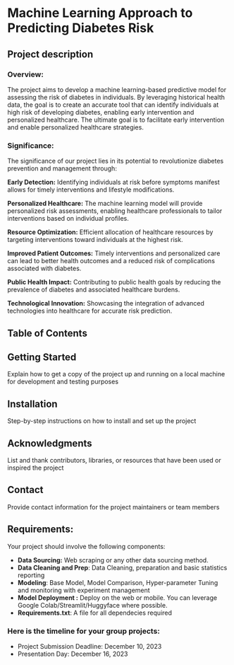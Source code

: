 # Machine Learning Approach to Predicting Diabetes Risk

## Project description 
### Overview:
The project aims to develop a machine learning-based predictive model for assessing the risk of diabetes in individuals. By leveraging historical health data, the goal is to create an accurate tool that can identify individuals at high risk of developing diabetes, enabling early intervention and personalized healthcare. The ultimate goal is to facilitate early intervention and enable personalized healthcare strategies.
### Significance:
The significance of our project lies in its potential to revolutionize diabetes prevention and management through:  

**Early Detection:** Identifying individuals at risk before symptoms manifest allows for timely interventions and lifestyle modifications.  

**Personalized Healthcare:** The machine learning model will provide personalized risk assessments, enabling healthcare professionals to tailor interventions based on individual profiles.  

**Resource Optimization:** Efficient allocation of healthcare resources by targeting interventions toward individuals at the highest risk.

**Improved Patient Outcomes:** Timely interventions and personalized care can lead to better health outcomes and a reduced risk of complications associated with diabetes.  

**Public Health Impact:** Contributing to public health goals by reducing the prevalence of diabetes and associated healthcare burdens.  

**Technological Innovation:** Showcasing the integration of advanced technologies into healthcare for accurate risk prediction.  

## Table of Contents

## Getting Started 
Explain how to get a copy of the project up and running on a local machine for development and testing purposes

## Installation
Step-by-step instructions on how to install and set up the project

## Acknowledgments
List and thank contributors, libraries, or resources that have been used or inspired the project

## Contact
Provide contact information for the project maintainers or team members

## Requirements:
Your project should involve the following components:
- **Data Sourcing:** Web scraping or any other data sourcing method.
- **Data Cleaning and Prep**: Data Cleaning, preparation and basic statistics reporting
- **Modeling**: Base Model, Model Comparison, Hyper-parameter Tuning and monitoring with experiment management
- **Model Deployment :** Deploy on the web or mobile. You can leverage Google Colab/Streamlit/Huggyface where possible.
- **Requirements.txt**: A file for all dependecies required

### Here is the timeline for your group projects:
- Project Submission Deadline: December 10, 2023
- Presentation Day: December 16, 2023
